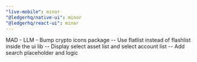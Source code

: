 ```yaml
---
"live-mobile": minor
"@ledgerhq/native-ui": minor
"@ledgerhq/react-ui": minor
---
```


MAD - LLM - Bump crypto icons package -- Use flatlist instead of flashlist inside the ui lib -- Display select asset list and select account list -- Add search placeholder and logic
